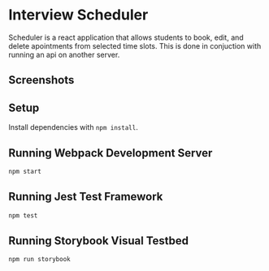# Interview Scheduler

Scheduler is a react application that allows students to book, edit, and delete apointments from selected time slots. This is done in conjuction with running an api on another server.

## Screenshots



## Setup

Install dependencies with `npm install`.

## Running Webpack Development Server

```sh
npm start
```

## Running Jest Test Framework

```sh
npm test
```

## Running Storybook Visual Testbed

```sh
npm run storybook
```
